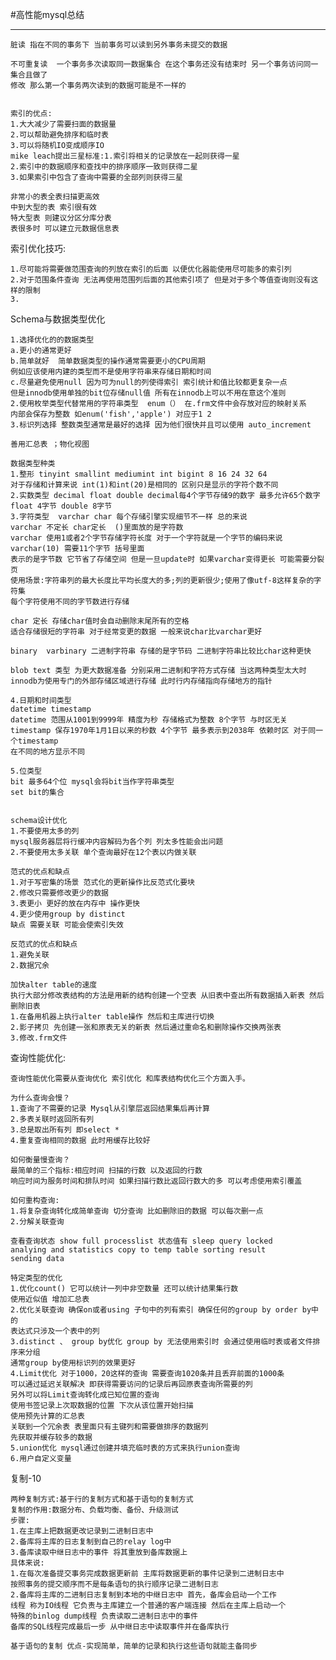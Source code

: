 #高性能mysql总结

---------------------------------------

    脏读 指在不同的事务下 当前事务可以读到另外事务未提交的数据
    
    不可重复读  一个事务多次读取同一数据集合 在这个事务还没有结束时 另一个事务访问同一集合且做了
    修改 那么第一个事务两次读到的数据可能是不一样的


    索引的优点:
    1.大大减少了需要扫面的数据量
    2.可以帮助避免排序和临时表
    3.可以将随机IO变成顺序IO　
    mike leach提出三星标准:1.索引将相关的记录放在一起则获得一星
    2.索引中的数据顺序和查找中的排序顺序一致则获得二星
    3.如果索引中包含了查询中需要的全部列则获得三星

    非常小的表全表扫描更高效
    中到大型的表 索引很有效
    特大型表 则建议分区分库分表
    表很多时 可以建立元数据信息表


索引优化技巧:

    1.尽可能将需要做范围查询的列放在索引的后面 以便优化器能使用尽可能多的索引列
    2.对于范围条件查询 无法再使用范围列后面的其他索引项了 但是对于多个等值查询则没有这样的限制
    3.
    
   




Schema与数据类型优化

    1.选择优化的的数据类型 
    a.更小的通常更好
    b.简单就好  简单数据类型的操作通常需要更小的CPU周期
    例如应该使用内建的类型而不是使用字符串来存储日期和时间
    c.尽量避免使用null 因为可为null的列使得索引 索引统计和值比较都更复杂一点
    但是innodb使用单独的bit位存储null值 所有在innodb上可以不用在意这个准则
    2.使用枚举类型代替常用的字符串类型  enum（） 在.frm文件中会存放对应的映射关系
    内部会保存为整数 如enum('fish','apple') 对应于1 2 
    3.标识列选择 整数类型通常是最好的选择 因为他们很快并且可以使用 auto_increment 

    善用汇总表 ；物化视图

    数据类型种类
    1.整形 tinyint smallint mediumint int bigint 8 16 24 32 64
    对于存储和计算来说 int(1)和int(20)是相同的 区别只是显示的字符个数不同
    2.实数类型 decimal float double decimal每4个字节存储9的数字 最多允许65个数字
    float 4字节 double 8字节
    3.字符类型  varchar char 每个存储引擎实现细节不一样 总的来说
    varchar 不定长 char定长  ()里面放的是字符数 
    varchar 使用1或者2个字节存储字符长度 对于一个字符就是一个字节的编码来说 varchar(10) 需要11个字节 括号里面
    表示的是字节数 它节省了存储空间 但是一旦update时 如果varchar变得更长 可能需要分裂页
    使用场景:字符串列的最大长度比平均长度大的多;列的更新很少;使用了像utf-8这样复杂的字符集 
    每个字符使用不同的字节数进行存储
    
    char 定长 存储char值时会自动删除末尾所有的空格 
    适合存储很短的字符串 对于经常变更的数据 一般来说char比varchar更好 
    
    binary  varbinary 二进制字符串 存储的是字节码 二进制字符串比较比char这种更快 
    
    blob text 类型 为更大数据准备 分别采用二进制和字符方式存储 当这两种类型太大时
    innodb为使用专门的外部存储区域进行存储 此时行内存储指向存储地方的指针
    
    4.日期和时间类型
    datetime timestamp 
    datetime 范围从1001到9999年 精度为秒 存储格式为整数 8个字节 与时区无关
    timestamp 保存1970年1月1日以来的秒数 4个字节 最多表示到2038年 依赖时区 对于同一个timestamp
    在不同的地方显示不同 

    5.位类型
    bit 最多64个位 mysql会将bit当作字符串类型 
    set bit的集合 


    schema设计优化
    1.不要使用太多的列 
    mysql服务器层将行缓冲内容解码为各个列 列太多性能会出问题
    2.不要使用太多关联 单个查询最好在12个表以内做关联 

    范式的优点和缺点
    1.对于写密集的场景 范式化的更新操作比反范式化要块
    2.修改只需要修改更少的数据
    3.表更小 更好的放在内存中 操作更快
    4.更少使用group by distinct 
    缺点 需要关联 可能会使索引失效
    
    反范式的优点和缺点
    1.避免关联
    2.数据冗余
    
    加快alter table的速度
    执行大部分修改表结构的方法是用新的结构创建一个空表 从旧表中查出所有数据插入新表 然后删除旧表
    1.在备用机器上执行alter table操作 然后和主库进行切换
    2.影子拷贝 先创建一张和原表无关的新表 然后通过重命名和删除操作交换两张表
    3.修改.frm文件
    
    

查询性能优化:
    
    查询性能优化需要从查询优化 索引优化 和库表结构优化三个方面入手。

    为什么查询会慢？
    1.查询了不需要的记录 Mysql从引擎层返回结果集后再计算
    2.多表关联时返回所有列
    3.总是取出所有列 即select *
    4.重复查询相同的数据 此时用缓存比较好 

    如何衡量慢查询？
    最简单的三个指标:相应时间 扫描的行数 以及返回的行数
    响应时间为服务时间和排队时间 如果扫描行数比返回行数大的多 可以考虑使用索引覆盖
    
    如何重构查询:
    1.将复杂查询转化成简单查询 切分查询 比如删除旧的数据 可以每次删一点
    2.分解关联查询
    
    查看查询状态 show full processlist 状态值有 sleep query locked 
    analying and statistics copy to temp table sorting result
    sending data 

    特定类型的优化
    1.优化count() 它可以统计一列中非空数量 还可以统计结果集行数 
    使用近似值 增加汇总表 
    2.优化关联查询 确保on或者using 子句中的列有索引 确保任何的group by order by中的
    表达式只涉及一个表中的列 
    3.distinct 、 group by优化 group by 无法使用索引时 会通过使用临时表或者文件排序来分组 
    通常group by使用标识列的效果更好
    4.Limit优化 对于1000，20这样的查询 需要查询1020条并且丢弃前面的1000条
    可以通过延迟关联解决 即获得需要访问的记录后再回原表查询所需要的列
    另外可以将Limit查询转化成已知位置的查询
    使用书签记录上次取数据的位置 下次从该位置开始扫描 
    使用预先计算的汇总表
    关联到一个冗余表 表里面只有主键列和需要做排序的数据列
    先获取并缓存较多的数据
    5.union优化 mysql通过创建并填充临时表的方式来执行union查询 
    6.用户自定义变量
    



复制-10

    两种复制方式:基于行的复制方式和基于语句的复制方式
    复制的作用:数据分布、负载均衡、备份、升级测试
    步骤:
    1.在主库上把数据更改记录到二进制日志中 
    2.备库将主库的日志复制到自己的relay log中
    3.备库读取中继日志中的事件 将其重放到备库数据上
    具体来说:
    1.在每次准备提交事务完成数据更新前 主库将数据更新的事件记录到二进制日志中  
    按照事务的提交顺序而不是每条语句的执行顺序记录二进制日志
    2.备库将主库的二进制日志复制到本地的中继日志中 首先，备库会启动一个工作
    线程 称为IO线程 它负责与主库建立一个普通的客户端连接 然后在主库上启动一个
    特殊的binlog dump线程 负责读取二进制日志中的事件
    备库的SQL线程完成最后一步 从中继日志中读取事件并在备库执行
    
    基于语句的复制 优点-实现简单，简单的记录和执行这些语句就能主备同步
    
    
    